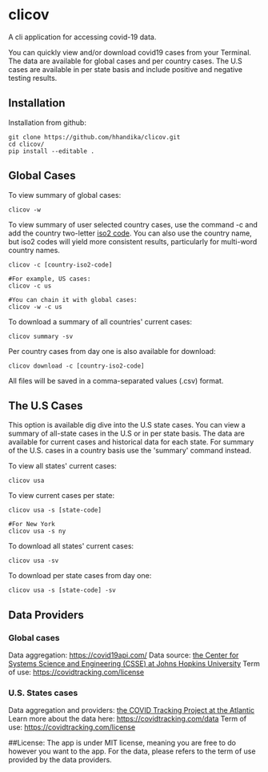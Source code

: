 # clicov
A cli application for accessing covid-19 data.

You can quickly view and/or download covid19 cases from your Terminal. The data are available for global cases and per country cases. The U.S cases are available in per state basis and include positive and negative testing results.

## Installation

Installation from github:

```
git clone https://github.com/hhandika/clicov.git
cd clicov/
pip install --editable .
```

## Global Cases

To view summary of global cases:

```
clicov -w
```

To view summary of user selected country cases, use the command -c and add the country two-letter <a href='https://www.iban.com/country-codes'>iso2 code</a>. You can also use the country name, but iso2 codes will yield more consistent results, particularly for multi-word country names.

```
clicov -c [country-iso2-code]

#For example, US cases:
clicov -c us

#You can chain it with global cases:
clicov -w -c us
```

To download a summary of all countries' current cases:

```
clicov summary -sv
```

Per country cases from day one is also available for download:

```
clicov download -c [country-iso2-code]
```
All files will be saved in a comma-separated values (.csv) format.

## The U.S Cases

This option is available dig dive into the U.S state cases. You can view a summary of all-state cases in the U.S or in per state basis. The data are available for current cases and historical data for each state. For summary of the U.S. cases in a country basis use the 'summary' command instead.

To view all states' current  cases:

```
clicov usa
```

To view current cases per state:

```
clicov usa -s [state-code]

#For New York
clicov usa -s ny
```

To download all states' current cases:

```
clicov usa -sv
```

To download per state cases from day one:

```
clicov usa -s [state-code] -sv
```

## Data Providers

### Global cases

Data aggregation: https://covid19api.com/
Data source: <a href='https://github.com/CSSEGISandData/COVID-19'>the Center for Systems Science and Engineering (CSSE) at Johns Hopkins University</a>
Term of use: https://covidtracking.com/license

### U.S. States cases

Data aggregation and providers: <a href='https://covidtracking.com/api'>the COVID Tracking Project at the Atlantic</a>
Learn more about the data here: https://covidtracking.com/data
Term of use: https://covidtracking.com/license

##License:
The app is under MIT license, meaning you are free to do however you want to the app. For the data, please refers to the term of use provided by the data providers.
